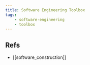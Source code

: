 ```yaml
---
title: Software Engineering Toolbox
tags:
    - software-engineering
    - toolbox
---
```


## Refs

- [[software_construction]]